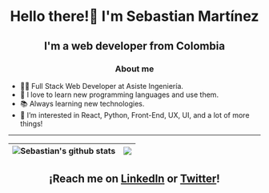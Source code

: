 ## <h1 align="center">Hello there!👋 I'm Sebastian Martínez</h1>


## <p align="center">I'm a web developer from Colombia </p>

### <p align="center">About me</p>

* 👨‍💻 Full Stack Web Developer at Asiste Ingeniería.
* 🌟 I love to learn new programming languages and use them.
* 📚 Always learning new technologies.
* 👀 I’m interested in React, Python, Front-End, UX, UI, and a lot of more things!
***

| <img align="center" src="https://github-readme-stats.vercel.app/api?username=seba5dev&show_icons=true&count_private=true&theme=discord_old_blurple&hide_border=true" alt="Sebastian's github stats" /> | <img align="center" src="https://github-readme-stats.vercel.app/api/top-langs/?username=seba5dev&layout=compact&theme=discord_old_blurple&hide_border=true&langs_count=8" /> |
| ------------- | ------------- |




## <p align="center">¡Reach me on <a href="https://www.linkedin.com/in/seba5dev/">LinkedIn</a> or <a href="https://twitter.com/seba5dev">Twitter</a>!</p>
